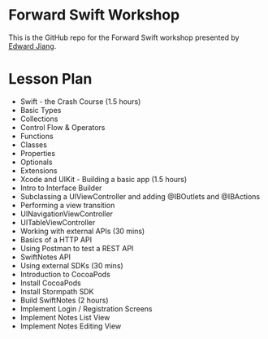 # Forward Swift Workshop

This is the GitHub repo for the Forward Swift workshop presented by [Edward Jiang](https://twitter.com/edwardstarcraft).

# Lesson Plan

* Swift - the Crash Course (1.5 hours)
 * Basic Types
 * Collections
 * Control Flow & Operators
 * Functions
 * Classes
 * Properties
 * Optionals
 * Extensions
* Xcode and UIKit - Building a basic app (1.5 hours)
 * Intro to Interface Builder
 * Subclassing a UIViewController and adding @IBOutlets and @IBActions
 * Performing a view transition
 * UINavigationViewController
 * UITableViewController
* Working with external APIs (30 mins)
 * Basics of a HTTP API
 * Using Postman to test a REST API
 * SwiftNotes API
* Using external SDKs (30 mins)
 * Introduction to CocoaPods
 * Install CocoaPods
 * Install Stormpath SDK
* Build SwiftNotes (2 hours)
 * Implement Login / Registration Screens
 * Implement Notes List View
 * Implement Notes Editing View